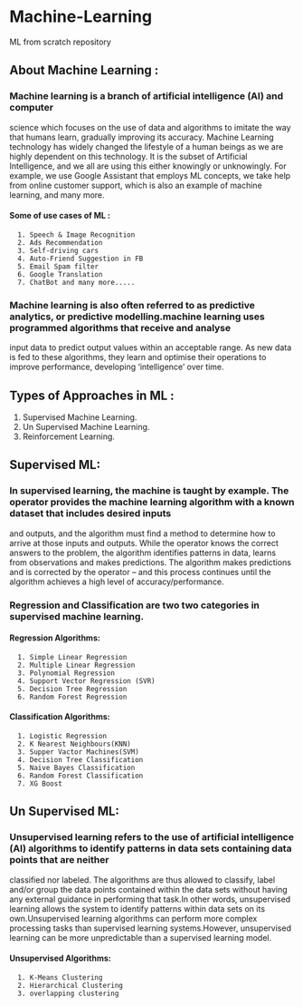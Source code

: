 # Machine-Learning
<snippet>
  <content><![CDATA[

# ML from scratch repository
## About Machine Learning :
  ### Machine learning is a branch of artificial intelligence (AI) and computer 
  science which focuses on the use of data and algorithms to imitate the way that humans learn, gradually improving its accuracy.
  Machine Learning technology has widely changed the lifestyle of a human beings as we are highly dependent on this technology. 
  It is the subset of Artificial Intelligence, and we all are using this either knowingly or unknowingly. For example, we use Google Assistant 
  that employs ML concepts, we take help from online customer support, which is also an example of machine learning, and many more.
  #### Some of use cases of ML :
      1. Speech & Image Recognition
      2. Ads Recommendation
      3. Self-driving cars
      4. Auto-Friend Suggestion in FB
      5. Email Spam filter
      6. Google Translation
      7. ChatBot and many more.....
  
### Machine learning is also often referred to as predictive analytics, or predictive modelling.machine learning uses programmed algorithms that receive and analyse 
input data to predict output values within an acceptable range. 
As new data is fed to these algorithms, they learn and optimise their operations to improve performance, developing ‘intelligence’ over time.
## Types of Approaches in ML :
  1. Supervised Machine Learning.
  2. Un Supervised Machine Learning.
  3. Reinforcement Learning.
## Supervised ML:
  ### In supervised learning, the machine is taught by example. The operator provides the machine learning algorithm with a known dataset that includes desired inputs
  and outputs, and the algorithm must find a method to determine how to arrive at those inputs and outputs. While the operator knows the correct answers to the problem,
  the algorithm identifies patterns in data, learns from observations and makes predictions. The algorithm makes predictions and is corrected by the operator – and 
  this process continues until the algorithm achieves a high level of accuracy/performance.
  ### Regression and Classification are two two categories in supervised machine learning.
  #### Regression Algorithms:
      1. Simple Linear Regression
      2. Multiple Linear Regression
      3. Polynomial Regression
      4. Support Vector Regression (SVR)
      5. Decision Tree Regression
      6. Random Forest Regression
  #### Classification Algorithms:
      1. Logistic Regression
      2. K Nearest Neighbours(KNN)
      3. Supper Vactor Machines(SVM)
      4. Decision Tree Classification
      5. Naive Bayes Classification
      6. Random Forest Classification
      7. XG Boost
## Un Supervised ML:
  ### Unsupervised learning refers to the use of artificial intelligence (AI) algorithms to identify patterns in data sets containing data points that are neither
  classified nor labeled. The algorithms are thus allowed to classify, label and/or group the data points contained within the data sets without having any 
  external guidance in performing that task.In other words, unsupervised learning allows the system to identify patterns within data sets on its own.Unsupervised 
  learning algorithms can perform more complex processing tasks than supervised learning systems.However, unsupervised learning can be more unpredictable 
  than a supervised learning model.
  #### Unsupervised Algorithms:
      1. K-Means Clustering
      2. Hierarchical Clustering
      3. overlapping clustering
  
</content>
  <tabTrigger></tabTrigger>
</snippet>
